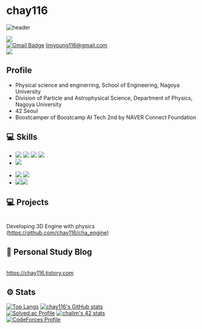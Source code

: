 # chay116

![header](https://capsule-render.vercel.app/api?type=Waving&color=auto&height=300&section=header&text=Welcome&fontSize=90) <br>

![](https://img.shields.io/github/followers/chay116?style=social) <br>
[![Gmail Badge](https://img.shields.io/badge/Gmail-d14836?style=flat-square&logo=Gmail&logoColor=white&link=mailto:limyoung116@gmail.com)](mailto:limyoung116@gmail.com) limyoung116@gmail.com <br>
<a href="https://www.linkedin.com/in/lim-chaeyoung-6b0046132/" target="_blank"><img src="https://img.shields.io/badge/LinkedIn-0A66C2?style=flat-square&logo=Linkedin&logoColor=white"/></a>

## Profile


- Physical science and enginerring, School of Engineering, Nagoya University
- Division of Particle and Astrophysical Science, Department of Physics, Nagoya University
- 42 Seoul
- Boostcamper of Boostcamp AI Tech 2nd by NAVER Connect Foundation

## 💻 Skills

- <img src="https://img.shields.io/badge/C-172B4D?style=flat&logo=C&logoColor=white"/> <img src="https://img.shields.io/badge/C++-1E88E5?style=flat&logo=C%2B%2B&logoColor=white"/> <img src="https://img.shields.io/badge/Python-3766AB?style=flat&logo=Python&logoColor=white"/> <img src="https://img.shields.io/badge/Javascript-F7DF1E?style=flat&logo=JavaScript&logoColor=white"/></a>
- <img src="https://img.shields.io/badge/OpenGL-5586A4?style=flat&logo=OpenGL&logoColor=white"/></a>
<!--
<img src="https://img.shields.io/badge/Vulkan-AC162C?style=flat&logo=Vulkan&logoColor=white"/></a><img src="https://img.shields.io/badge/Unreal_Engine-0E1128?style=flat&logo=UnrealEngine&logoColor=white"/></a>
-->
- <img src="https://img.shields.io/badge/Pytorch-FF3232?style=flat&logo=Pytorch&logoColor=white"> <img src="https://img.shields.io/badge/Numpy-1E8449?style=flat&logo=Numpy&logoColor=white">
- <img src="https://img.shields.io/badge/React-61DAFB?style=flat&logo=React&logoColor=white"/></a><img src="https://img.shields.io/badge/Nest-E0234E?style=flat&logo=NestJS&logoColor=white"/></a>
<!--
- <img src="https://img.shields.io/badge/Docker-2496ED?style=flat&logo=Docker&logoColor=white"/></a><img src="https://img.shields.io/badge/GNU_Bash-4EAA25?style=flat&logo=GNUBash&logoColor=white"/></a>
-->

## 💻 Projects
<br>Developing 3D Engine with physics (https://github.com/chay116/cha_engine)<br>

## 📝 Personal Study Blog
<br>https://chay116.tistory.com<br>

## ⚙️ Stats
[![Top Langs](https://github-readme-stats.vercel.app/api/top-langs/?username=chay116)](https://github.com/chay116)
[![chay116's GitHub stats](https://github-readme-stats.vercel.app/api?username=chay116)](https://github.com/chay116)<br>
[![Solved.ac Profile](http://mazassumnida.wtf/api/v2/generate_badge?boj=chay116)](https://solved.ac/chay116/)
[![chalim's 42 stats](https://badge42.herokuapp.com/api/stats/chalim)](https://github.com/chalim/badge42)<br>
[![CodeForces Profile](https://cf.leed.at?id=chaeyoung)](https://codeforces.com/profile/chaeyoung)<br>
